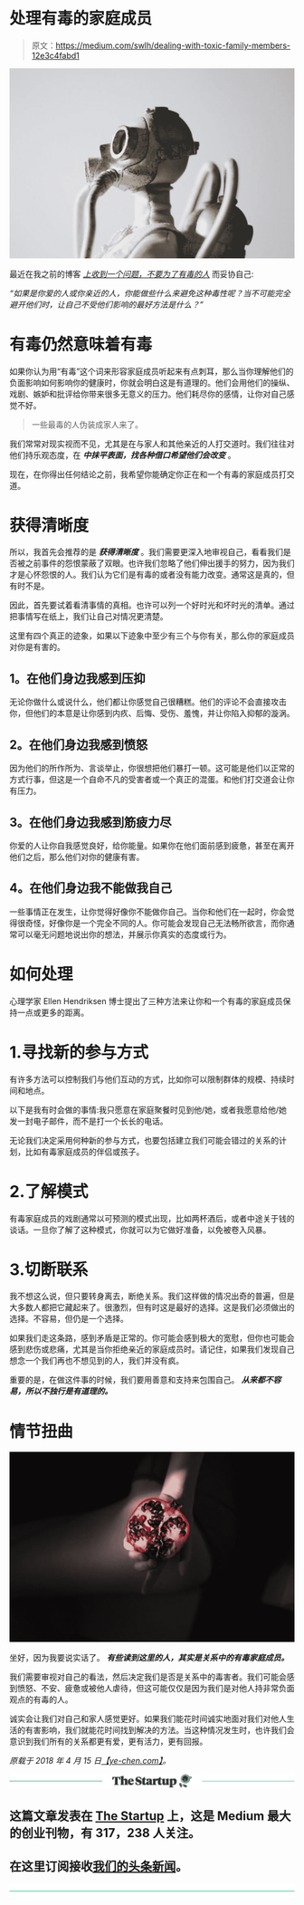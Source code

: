 # 处理有毒的家庭成员

> 原文：<https://medium.com/swlh/dealing-with-toxic-family-members-12e3c4fabd1>

![](img/638bc11f846aabb8c3b7c85f77771164.png)

最近在我之前的博客 [*上收到一个问题，不要为了有毒的人*](https://ye-chen.com/dont-compromise-yourself-for-toxic-people/) 而妥协自己:

*“如果是你爱的人或你亲近的人，你能做些什么来避免这种毒性呢？当不可能完全避开他们时，让自己不受他们影响的最好方法是什么？”*

# 有毒仍然意味着有毒

如果你认为用“有毒”这个词来形容家庭成员听起来有点刺耳，那么当你理解他们的负面影响如何影响你的健康时，你就会明白这是有道理的。他们会用他们的操纵、戏剧、嫉妒和批评给你带来很多无意义的压力。他们耗尽你的感情，让你对自己感觉不好。

> 一些最毒的人伪装成家人来了。

我们常常对现实视而不见，尤其是在与家人和其他亲近的人打交道时。我们往往对他们持乐观态度，在 ***中抹平表面，找各种借口希望他们会改变*** 。

现在，在你得出任何结论之前，我希望你能确定你正在和一个有毒的家庭成员打交道。

# 获得清晰度

所以，我首先会推荐的是 ***获得清晰度*** 。我们需要更深入地审视自己，看看我们是否被之前事件的怨恨蒙蔽了双眼。也许我们忽略了他们伸出援手的努力，因为我们才是心怀怨恨的人。我们认为它们是有毒的或者没有能力改变。通常这是真的，但有时不是。

因此，首先要试着看清事情的真相。也许可以列一个好时光和坏时光的清单。通过把事情写在纸上，我们让自己对情况更清楚。

这里有四个真正的迹象，如果以下迹象中至少有三个与你有关，那么你的家庭成员对你是有害的。

## **1。在他们身边我感到压抑**

无论你做什么或说什么，他们都让你感觉自己很糟糕。他们的评论不会直接攻击你，但他们的本意是让你感到内疚、后悔、受伤、羞愧，并让你陷入抑郁的漩涡。

## **2。在他们身边我感到愤怒**

因为他们的所作所为、言谈举止，你很想把他们暴打一顿。这可能是他们以正常的方式行事，但这是一个自命不凡的受害者或一个真正的混蛋。和他们打交道会让你有压力。

## **3。在他们身边我感到筋疲力尽**

你爱的人让你自我感觉良好，给你能量。如果你在他们面前感到疲惫，甚至在离开他们之后，那么他们对你的健康有害。

## **4。在他们身边我不能做我自己**

一些事情正在发生，让你觉得好像你不能做你自己。当你和他们在一起时，你会觉得很奇怪，好像你是一个完全不同的人。你可能会发现自己无法畅所欲言，而你通常可以毫无问题地说出你的想法，并展示你真实的态度或行为。

# 如何处理

心理学家 Ellen Hendriksen 博士提出了三种方法来让你和一个有毒的家庭成员保持一点或更多的距离。

# 1.寻找新的参与方式

有许多方法可以控制我们与他们互动的方式，比如你可以限制群体的规模、持续时间和地点。

以下是我有时会做的事情:我只愿意在家庭聚餐时见到他/她，或者我愿意给他/她发一封电子邮件，而不是打一个长长的电话。

无论我们决定采用何种新的参与方式，也要包括建立我们可能会错过的关系的计划，比如有毒家庭成员的伴侣或孩子。

# 2.了解模式

有毒家庭成员的戏剧通常以可预测的模式出现，比如两杯酒后，或者中途关于钱的谈话。一旦你了解了这种模式，你就可以为它做好准备，以免被卷入风暴。

# 3.切断联系

我不想这么说，但只要转身离去，断绝关系。我们这样做的情况出奇的普遍，但是大多数人都把它藏起来了。很激烈，但有时这是最好的选择。这是我们必须做出的选择。不容易，但仍是一个选择。

如果我们走这条路，感到矛盾是正常的。你可能会感到极大的宽慰，但你也可能会感到悲伤或悲痛，尤其是当你拒绝亲近的家庭成员时。请记住，如果我们发现自己想念一个我们再也不想见到的人，我们并没有疯。

重要的是，在做这件事的时候，我们要用善意和支持来包围自己。 ***从来都不容易，所以不独行是有道理的。***

# 情节扭曲

![](img/b883e3a747c424b5d520adc6cf730407.png)

坐好，因为我要说实话了。 ***有些读到这里的人，其实是关系中的有毒家庭成员。***

我们需要审视对自己的看法，然后决定我们是否是关系中的毒害者。我们可能会感到愤怒、不安、疲惫或被他人虐待，但这可能仅仅是因为我们是对他人持非常负面观点的有毒的人。

诚实会让我们对自己和家人感觉更好。如果我们能花时间诚实地面对我们对他人生活的有害影响，我们就能花时间找到解决的方法。当这种情况发生时，也许我们会意识到我们所有的关系都更有爱，更有活力，更有回报。

*原载于 2018 年 4 月 15 日*[*【ye-chen.com】*](https://ye-chen.com/dealing-with-toxic-family-members/)*。*

[![](img/308a8d84fb9b2fab43d66c117fcc4bb4.png)](https://medium.com/swlh)

## 这篇文章发表在 [The Startup](https://medium.com/swlh) 上，这是 Medium 最大的创业刊物，有 317，238 人关注。

## 在这里订阅接收[我们的头条新闻](http://growthsupply.com/the-startup-newsletter/)。

[![](img/b0164736ea17a63403e660de5dedf91a.png)](https://medium.com/swlh)